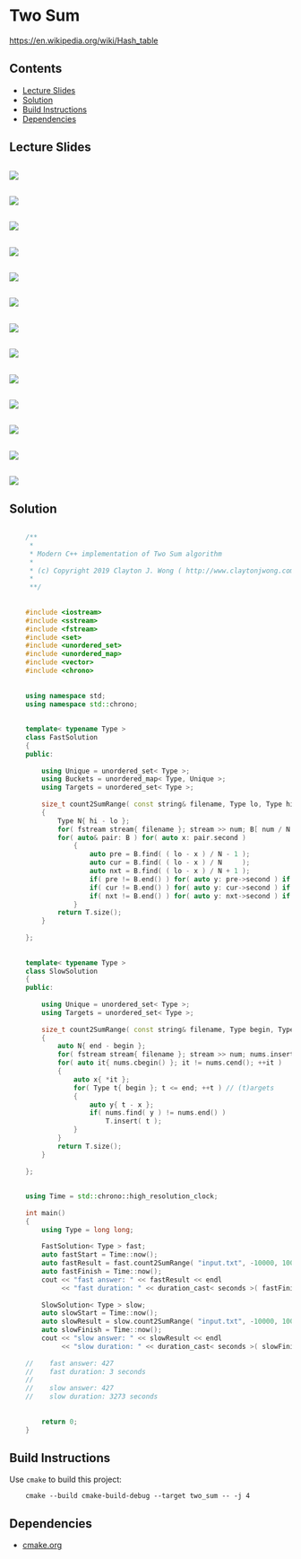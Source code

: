 # Two Sum
https://en.wikipedia.org/wiki/Hash_table

## Contents
* [Lecture Slides](#lecture-slides)
* [Solution](#solution)
* [Build Instructions](#build-instructions)
* [Dependencies](#dependencies)

## Lecture Slides
![](https://github.com/claytonjwong/Algorithms-Stanford/blob/master/course2/two_sum/documentation/two_sum_01.png)
---
![](https://github.com/claytonjwong/Algorithms-Stanford/blob/master/course2/two_sum/documentation/two_sum_02.png)
---
![](https://github.com/claytonjwong/Algorithms-Stanford/blob/master/course2/two_sum/documentation/two_sum_03.png)
---
![](https://github.com/claytonjwong/Algorithms-Stanford/blob/master/course2/two_sum/documentation/two_sum_04.png)
---
![](https://github.com/claytonjwong/Algorithms-Stanford/blob/master/course2/two_sum/documentation/two_sum_05.png)
---
![](https://github.com/claytonjwong/Algorithms-Stanford/blob/master/course2/two_sum/documentation/two_sum_06.png)
---
![](https://github.com/claytonjwong/Algorithms-Stanford/blob/master/course2/two_sum/documentation/two_sum_07.png)
---
![](https://github.com/claytonjwong/Algorithms-Stanford/blob/master/course2/two_sum/documentation/two_sum_08.png)
---
![](https://github.com/claytonjwong/Algorithms-Stanford/blob/master/course2/two_sum/documentation/two_sum_09.png)
---
![](https://github.com/claytonjwong/Algorithms-Stanford/blob/master/course2/two_sum/documentation/two_sum_10.png)
---
![](https://github.com/claytonjwong/Algorithms-Stanford/blob/master/course2/two_sum/documentation/two_sum_11.png)
---
![](https://github.com/claytonjwong/Algorithms-Stanford/blob/master/course2/two_sum/documentation/two_sum_12.png)
---
![](https://github.com/claytonjwong/Algorithms-Stanford/blob/master/course2/two_sum/documentation/two_sum_13.png)
---

## Solution
```cpp

    /**
     *
     * Modern C++ implementation of Two Sum algorithm
     *
     * (c) Copyright 2019 Clayton J. Wong ( http://www.claytonjwong.com )
     *
     **/
    
    
    #include <iostream>
    #include <sstream>
    #include <fstream>
    #include <set>
    #include <unordered_set>
    #include <unordered_map>
    #include <vector>
    #include <chrono>
    
    
    using namespace std;
    using namespace std::chrono;
    
    
    template< typename Type >
    class FastSolution
    {
    public:
    
        using Unique = unordered_set< Type >;
        using Buckets = unordered_map< Type, Unique >;
        using Targets = unordered_set< Type >;
    
        size_t count2SumRange( const string& filename, Type lo, Type hi, Type num=0, Buckets B={}, Targets T={} )
        {
            Type N{ hi - lo };
            for( fstream stream{ filename }; stream >> num; B[ num / N ].insert( num ) );
            for( auto& pair: B ) for( auto x: pair.second )
                {
                    auto pre = B.find( ( lo - x ) / N - 1 );
                    auto cur = B.find( ( lo - x ) / N     );
                    auto nxt = B.find( ( lo - x ) / N + 1 );
                    if( pre != B.end() ) for( auto y: pre->second ) if( lo <= x+y && x+y <= hi ) T.insert( x+y );
                    if( cur != B.end() ) for( auto y: cur->second ) if( lo <= x+y && x+y <= hi ) T.insert( x+y );
                    if( nxt != B.end() ) for( auto y: nxt->second ) if( lo <= x+y && x+y <= hi ) T.insert( x+y );
                }
            return T.size();
        }
    
    };
    
    
    template< typename Type >
    class SlowSolution
    {
    public:
    
        using Unique = unordered_set< Type >;
        using Targets = unordered_set< Type >;
    
        size_t count2SumRange( const string& filename, Type begin, Type end, Type num=0, Unique nums={}, Targets T={} )
        {
            auto N{ end - begin };
            for( fstream stream{ filename }; stream >> num; nums.insert( num ) );
            for( auto it{ nums.cbegin() }; it != nums.cend(); ++it )
            {
                auto x{ *it };
                for( Type t{ begin }; t <= end; ++t ) // (t)argets
                {
                    auto y{ t - x };
                    if( nums.find( y ) != nums.end() )
                        T.insert( t );
                }
            }
            return T.size();
        }
    
    };
    
    
    using Time = std::chrono::high_resolution_clock;
    
    int main()
    {
        using Type = long long;
    
        FastSolution< Type > fast;
        auto fastStart = Time::now();
        auto fastResult = fast.count2SumRange( "input.txt", -10000, 10000 );
        auto fastFinish = Time::now();
        cout << "fast answer: " << fastResult << endl
             << "fast duration: " << duration_cast< seconds >( fastFinish - fastStart ).count() << " seconds " << endl << endl;
    
        SlowSolution< Type > slow;
        auto slowStart = Time::now();
        auto slowResult = slow.count2SumRange( "input.txt", -10000, 10000 );
        auto slowFinish = Time::now();
        cout << "slow answer: " << slowResult << endl
             << "slow duration: " << duration_cast< seconds >( slowFinish - slowStart ).count() << " seconds " << endl;
    
    //    fast answer: 427
    //    fast duration: 3 seconds
    //
    //    slow answer: 427
    //    slow duration: 3273 seconds
    
    
        return 0;
    }

```

## Build Instructions
Use ```cmake``` to build this project:

```
    cmake --build cmake-build-debug --target two_sum -- -j 4
```

## Dependencies
* [cmake.org](https://cmake.org)
